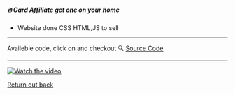 ##### 🔥 Card Affiliate get one on your home

- Website done CSS HTML,JS to sell 

---

Availeble code, click on and checkout 🔍 [Source Code](https://github.com/devnaelson/devnaelson/tree/main/projects/card-affiliate/code)

---

[![Watch the video](https://www.youtube.com/watch?v=QQGnaNuzQIM)](https://youtu.be/T-D1KVIuvjA)


[Return out back](https://github.com/devnaelson)
